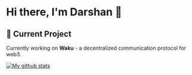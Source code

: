 # Hi there, I'm Darshan 👋

## 🔭 Current Project
Currently working on **Waku** - a decentralized communication protocol for web3.

[![My github stats](https://github-readme-stats.vercel.app/api?username=darshankabariya)](https://github.com/darshankabariya/)

